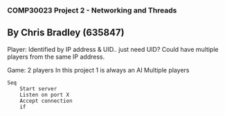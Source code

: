 ### COMP30023 Project 2 - Networking and Threads
## By Chris Bradley (635847)

Player:
	Identified by IP address & UID.. just need UID?
	Could have multiple players from the same IP address.

Game:
	2 players
	In this project 1 is always an AI
	Multiple players

	Seq
		Start server
		Listen on port X
		Accept connection
		if
